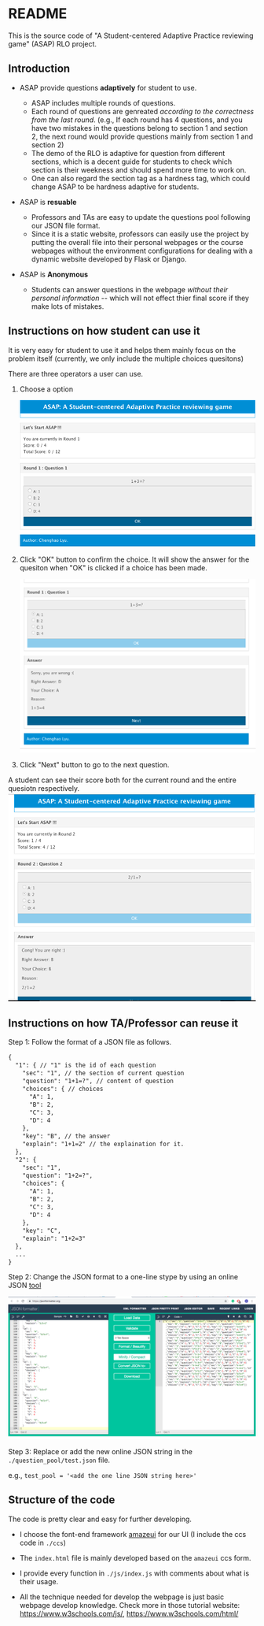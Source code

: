 # README

This is the source code of "A Student-centered Adaptive Practice reviewing game" (ASAP) RLO project.

## Introduction

- ASAP provide questions **adaptively** for student to use. 
    + ASAP includes multiple rounds of questions.
    + Each round of questions are genreated *according to the correctness from the last round*. (e.g., If each round has 4 questions, and you have two mistakes in the questions belong to section 1 and section 2, the next round would provide questions mainly from section 1 and section 2)
    + The demo of the RLO is adaptive for question from different sections, which is a decent guide for students to check which section is their weekness and should spend more time to work on.
    + One can also regard the section tag as a hardness tag, which could change ASAP to be hardness adaptive for students.

- ASAP is **resuable**
    + Professors and TAs are easy to update the questions pool following our JSON file format.
    + Since it is a static website, professors can easily use the project by putting the overall file into their personal webpages or the course webpages without the environment configurations for dealing with a dynamic website developed by Flask or Django.

- ASAP is **Anonymous**
    + Students can answer questions in the webpage *without their personal information* -- which will not effect thier final score if they make lots of mistakes.

## Instructions on how student can use it

It is very easy for student to use it and helps them mainly focus on the problem itself (currently, we only include the multiple choices quesitons)

There are three operators a user can use.
1. Choose a option 

   ![demo1](./instruction_pics/demo1.png)

2. Click "OK" button to confirm the choice. It will show the answer for the quesiton when "OK" is clicked if a choice has been made.

   ![demo2](./instruction_pics/demo2.png)

3. Click "Next" button to go to the next question.

A student can see their score both for the current round and the entire quesiotn respectively.
​    ![demo3](./instruction_pics/demo3.png)



## Instructions on how TA/Professor can reuse it

Step 1: Follow the format of a JSON file as follows. 

```
{
  "1": { // "1" is the id of each question
    "sec": "1", // the section of current question
    "question": "1+1=?", // content of question
    "choices": { // choices
      "A": 1,
      "B": 2,
      "C": 3,
      "D": 4
    },
    "key": "B", // the answer
    "explain": "1+1=2" // the explaination for it.
  },
  "2": {
    "sec": "1",
    "question": "1+2=?",
    "choices": {
      "A": 1,
      "B": 2,
      "C": 3,
      "D": 4
    },
    "key": "C",
    "explain": "1+2=3"
  },
  ...
}
```

Step 2: Change the JSON format to a one-line stype by using an online JSON [tool](https://jsonformatter.org/) 

![demo4](./instruction_pics/demo4.png)

Step 3: Replace or add the new online JSON string in the `./question_pool/test.json` file.

e.g., `test_pool = '<add the one line JSON string here>'`



## Structure of the code

The code is pretty clear and easy for further developing.

- I choose the font-end framework [amazeui](http://amazeui.github.io/docs/en/) for our UI (I include the ccs code in `./ccs`)

- The `index.html` file is mainly developed based on the `amazeui` ccs form.

- I provide every function in `./js/index.js` with comments about what is their usage.

- All the technique needed for develop the webpage is just basic webpage develop knowledge. Check more in those tutorial website: https://www.w3schools.com/js/, https://www.w3schools.com/html/


